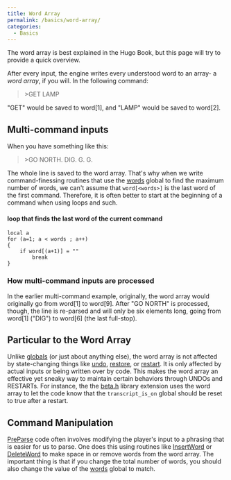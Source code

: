 ```yaml
---
title: Word Array
permalink: /basics/word-array/
categories: 
  - Basics
---
```


The word array is best explained in the Hugo Book, but this page will
try to provide a quick overview.

After every input, the engine writes every understood word to an array-
a *word array*, if you will. In the following command:

>&gt;GET LAMP

"GET" would be saved to word\[1\], and "LAMP" would be saved to word\[2\].

## Multi-command inputs

When you have something like this:

>&gt;GO NORTH. DIG. G. G.

The whole line is saved to the word array. That's why when we write
command-finessing routines that use the [words](globals/words/) global
to find the maximum number of words, we can't assume that
`word[<words>]` is the last word of the first command. Therefore, it
is often better to start at the beginning of a command when using loops
and such.

#### loop that finds the last word of the current command

    local a
    for (a=1; a < words ; a++)
    {
        if word[(a+1)] = ""
            break
    }

### How multi-command inputs are processed

In the earlier multi-command example, originally, the word array would
originally go from word\[1\] to word\[9\]. After "GO NORTH" is
processed, though, the line is re-parsed and will only be six elements
long, going from word\[1\] ("DIG") to word\[6\] (the last full-stop).

## Particular to the Word Array

Unlike [globals](basics/global/) (or just about anything else), the
word array is not affected by state-changing things like
[undo](parsing/undo/), [restore](guts/restore/), or
[restart](guts/restart/). It is only affected by actual inputs or
being written over by code. This makes the word array an effective yet
sneaky way to maintain certain behaviors through UNDOs and RESTARTs. For
instance, the the [beta.h](contributions/beta.h/) library extension uses the
word array to let the code know that the `transcript_is_on` global
should be reset to true after a restart.

## Command Manipulation

[PreParse](parsing/preparse/) code often involves modifying the
player's input to a phrasing that is easier for us to parse. One does
this using routines like [InsertWord](guts/insertword/) or
[DeleteWord](guts/deleteword/) to make space in or remove words
from the word array. The important thing is that if you change the total
number of words, you should also change the value of the
[words](globals/words/) global to match.
